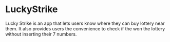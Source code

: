 # LuckyStrike
Lucky Strike is an app that lets users know where they can buy lottery near them. It also provides users the convenience to check if the won the lottery without inserting their 7 numbers.
